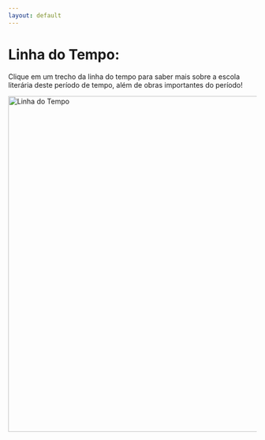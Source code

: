 ```yaml
---
layout: default
---
```


<h1>Linha do Tempo:</h1>
<p>Clique em um trecho da linha do tempo para saber mais sobre a escola literária deste período de tempo, além de obras importantes do período!</p>
<img id="ldt" src="../rsc/ldt/ldt.svg" alt="Linha do Tempo" usemap="#ldtmap" width="680px">
<map id="ldtmapid" name="ldtmap">
    <area shape="rect" coords="93,0,258,57" alt="Realismo" onclick="changeDescription('Realismo')">
    <area shape="rect" coords="258,0,423,57" alt="Simbolismo" onclick="changeDescription('Simbolismo')">
    <area shape="rect" coords="423,0,588,57" alt="Pré-Modernismo" onclick="changeDescription('Pré-Modernismo')">
    <area shape="rect" coords="588,0,680,57" alt="Modernismo" onclick="changeDescription('Modernismo')">
    <!-- <area shape="rect" coords="806,9,1597,257" alt="Simbolismo" onclick="changeDescription('Simbolismo')"> -->
</map>

<h2 id=escTitle style="color:#57ABEC"></h2>
<p id=escDesc></p>

<script>
function changeDescription(escola)
{
    switch(escola)
    {
        case 'Realismo':
            document.getElementById('escTitle').innerHTML = '<b>Realismo</b>';
            document.getElementById('escTitle').style.color = '#ffa781';
            document.getElementById('escDesc').innerHTML = 'O Realismo é definido por lorem ipsum dolor sit amet.';
            break;

        case 'Simbolismo':
            document.getElementById('escTitle').innerHTML = '<b>Simbolismo</b>';
            document.getElementById('escTitle').style.color = '#fff981';
            document.getElementById('escDesc').innerHTML = 'O Simbolismo é definido por lorem ipsum dolor sit amet.';
            break;

        case 'Pré-Modernismo':
            document.getElementById('escTitle').innerHTML = '<b>Pré-Modernismo</b>';
            document.getElementById('escTitle').style.color = '#a4ff81';
            document.getElementById('escDesc').innerHTML = 'O Pré-Modernismo é definido por lorem ipsum dolor sit amet.';
            break;

        case 'Modernismo':
            document.getElementById('escTitle').innerHTML = '<b>Modernismo</b>';
            document.getElementById('escTitle').style.color = '#81ddff';
            document.getElementById('escDesc').innerHTML = 'O Modernismo é definido por lorem ipsum dolor sit amet.';
            break;
    }
}
</script>